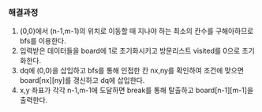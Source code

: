 ### 해결과정
1. (0,0)에서 (n-1,m-1)의 위치로 이동할 때 지나야 하는 최소의 칸수를 구해아하므로 bfs를 이용한다.
2. 입력받은 데이터들을 board에 1로 초기화시키고 방문리스트 visited를 0으로 초기화한다.
3. dq에 (0,0)을 삽입하고 bfs를 통해 인접한 칸 nx,ny를 확인하여 조건에 맞으면 board[nx][ny]를 갱신하고 dq에 삽입한다.
4. x,y 좌표가 각각 n-1,m-1에 도달하면 break를 통해 탈출하고 board[n-1][m-1]을 출력한다.
